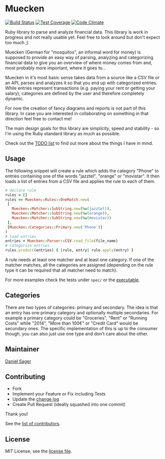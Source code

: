 # Muecken

[![Build Status](https://travis-ci.org/dsager/muecken.svg?branch=master)](https://travis-ci.org/dsager/muecken)
[![Test Coverage](https://codeclimate.com/github/dsager/muecken/badges/coverage.svg)](https://codeclimate.com/github/dsager/muecken)
[![Code Climate](https://codeclimate.com/github/dsager/muecken/badges/gpa.svg)](https://codeclimate.com/github/dsager/muecken)

Ruby library to parse and analyze financial data. This library is work in
progress and not really usable yet. Feel free to look around but don't expect
too much ;)

Muecken (German for "mosquitos", an informal word for money) is supposed to
provide an easy way of parsing, analyzing and categorizing financial data to
give you an overview of where money comes from and, most probably more
important, where it goes to...

Muecken in it's most basic sense takes data from a source like a CSV file or an
API, parses and analyzes it so that you end up with categorized entries. While
entries represent transactions (e.g. paying your rent or getting your salary),
categories are defined by the user and therefore completely dynamic.

For now the creation of fancy diagrams and reports is not part of this library.
In case you are interested in collaborating on something in that direction feel
free to contact me!

The main design goals for this library are simplicity, speed and stability - so
I'm using the Ruby standard library as much as possible.

Check out the [TODO list](TODO.md) to find out more about the things I have in
mind.

## Usage

The following snippet will create a rule which adds the category "Phone" to
entries containing one of the words "jazztel", "orange" or "movistar". It then
loads a list of entries from a CSV file and applies the rule to each of them.

```ruby
# declare rule
rules = []
rules << Muecken::Rules::OneMatch.new(
 [
   Muecken::Matcher::SubString.new(%w(jazztel)),
   Muecken::Matcher::SubString.new(%w(orange)),
   Muecken::Matcher::SubString.new(%w(movistar))
 ],
 [Muecken::Categories::Primary.new('Phone')]
)
# load entries
entries = Muecken::Parser::CSV.read_file(file_name)
# categorize entries
rules.product(entries) { |rule, entry| rule.apply(entry) }
```

A rule needs at least one matcher and at least one category. If one of the
matcher matches, all the categories are assigned (depending on the rule type it
can be required that all matcher need to match).

For more examples check the tests under `spec/` or the [executable](bin/muecken).

## Categories

There are two types of categories: primary and secondary. The idea is that an
entry has one primary category and optionally multiple secondaries. For example
a primary category could be "Groceries", "Rent" or "Running Costs" while "2014",
"More than 100€" or "Credit Card" would be secondary ones. The specific
implementation of this is up to the consumer though, you can also just use one
type and don't care about the other.

## Maintainer

[Daniel Sager](https://github.com/dsager)

## Contributing

- Fork
- Implement your Feature or Fix including Tests
- Update the [change log](CHANGELOG.md)
- Create Pull Request (ideally squashed into one commit)

Thank you!

See the [list of contributors](https://github.com/dsager/muecken/contributors).

## License

MIT License, see the [license file](LICENSE).
